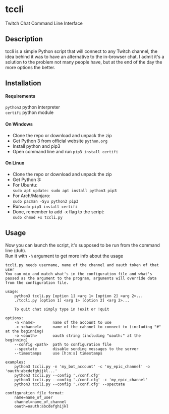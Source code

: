 # tccli
Twitch Chat Command Line Interface

## Description
tccli is a simple Python script that will connect to any Twitch channel, the idea behind it was to have an alternative to the in-browser chat. I admit it's a solution to the problem not many people have, but at the end of the day the more options the better.

## Installation
#### Requirements
``python3`` python interpreter<br>
``certifi`` python module<br>

#### On Windows
- Clone the repo or download and unpack the zip<br>
- Get Python 3 from official website ``python.org``<br>
- Install python and pip3<br>
- Open command line and run ``pip3 install certifi``<br>

#### On Linux
- Clone the repo or download and unpack the zip<br>
- Get Python 3:
- For Ubuntu:<br>
``sudo apt update: sudo apt install python3 pip3``<br>
- For Arch/Manjaro:<br>
``sudo pacman -Syu python3 pip3``<br>
- Run``sudo pip3 install certifi``<br>
- Done, remember to add -x flag to the script:<br>
``sudo chmod +x tccli.py``<br>

## Usage
Now you can launch the script, it's supposed to be run from the command line (duh).<br>
Run it with ``-h`` argument to get more info about the usage

```
tccli.py needs username, name of the channel and oauth token of that user
You can mix and match what's in the configuration file and what's
passed as the argument to the program, arguments will override data
from the configuration file.

usage:
    python3 tccli.py [option 1] <arg 1> [option 2] <arg 2>...
    ./tccli.py [option 1] <arg 1> [option 2] <arg 2>...

    To quit chat simply type in !exit or !quit

options:
    -n <name>        name of the account to use
    -c <channel>     name of the cahnnel to connect to (including "#" at the beginning)
    -o <oauth>       oauth string (including "oauth:" at the beginning)
    --config <path>  path to configuration file
    --spectate       disable sending messages to the server
    --timestamps     use [h:m:s] timestamps

examples:
    python3 tccli.py -n 'my_bot_account' -c 'my_epic_channel' -o 'oauth:abcdefghijkl...'
    python3 tccli.py --config './conf.cfg'
    python3 tccli.py --config './conf.cfg' -c 'my_epic_channel'
    python3 tccli.py --config './conf.cfg' --spectate

configuration file format:
    name=name_of_user
    channel=name_of_channel
    oauth=oauth:abcdefghijkl
```
